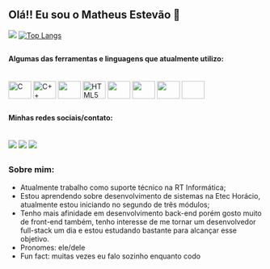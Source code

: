 ## Olá!! Eu sou o Matheus Estevão 👋


![](https://github-readme-stats.vercel.app/api?username=MatheusVSEstevao&show_icons=true&theme=tokyonight&bg_color=00000000)
[![Top Langs](https://github-readme-stats.vercel.app/api/top-langs/?username=MatheusVSEstevao&layout=compact&theme=tokyonight&bg_color=00000000)](https://github.com/MatheusVSEstevao/github-readme-stats)
##


#### Algumas das ferramentas e linguagens que atualmente utilizo: 

<div style="display: inline_block"><br>
  <img align="center" alt="C" height="35" width="45" 
    src="https://cdn.jsdelivr.net/gh/devicons/devicon/icons/c/c-original.svg" />
  <img align="center" alt="C++"height="35" width="45" 
    src="https://cdn.jsdelivr.net/gh/devicons/devicon/icons/cplusplus/cplusplus-original.svg" />
  <img align="center" allt="Figma" height="35" width="45" 
    src="https://cdn.jsdelivr.net/gh/devicons/devicon/icons/figma/figma-original.svg" />
  <img align="center" alt="HTML5" height="35" width="45" 
    src="https://cdn.jsdelivr.net/gh/devicons/devicon/icons/html5/html5-original.svg" />
  <img align="center" height="35" width="45"
    src="https://cdn.jsdelivr.net/gh/devicons/devicon/icons/javascript/javascript-original.svg"/>
  <img align="center" height="35" width="45"
    src="https://cdn.jsdelivr.net/gh/devicons/devicon/icons/linux/linux-original.svg" />
  <img align="center" height="35" width="45"
    src="https://cdn.jsdelivr.net/gh/devicons/devicon/icons/vscode/vscode-original.svg" /> 
  <img align="center" height="35" width="45"
    <link rel="stylesheet" href="https://cdn.jsdelivr.net/gh/devicons/devicon@v2.15.1/devicon.min.css">
          
  

##

#### Minhas redes sociais/contato: <br> <br>

<div>
    <a href="https://instagram.com/estevao_mvs" target="_blank"><img src="https://img.shields.io/badge/-Instagram-%23E4405F?style=for-the-badge&logo=instagram&logoColor=white" target="_blank"></a>
    <a href = "matheusvictor1292@gmail.com"><img src="https://img.shields.io/badge/-Gmail-%23333?style=for-the-badge&logo=gmail&logoColor=white" target="_blank"></a>
    <a href="https://www.linkedin.com/in/matheus-estev%C3%A3o-a846a9257/" target="_blank"><img src="https://img.shields.io/badge/-LinkedIn-%230077B5?style=for-the-badge&logo=linkedin&logoColor=white" target="_blank"></a> 
  
</div>

##
### Sobre mim:         
- Atualmente trabalho como suporte técnico na RT Informática; 
- Estou aprendendo sobre desenvolvimento de sistemas na Etec Horácio, atualmente estou iniciando no segundo de três módulos;
- Tenho mais afinidade em desenvolvimento back-end porém gosto muito de front-end também, tenho interesse de me tornar um desenvolvedor full-stack um dia e estou estudando bastante para alcançar esse objetivo.
- Pronomes: ele/dele
- Fun fact: muitas vezes eu falo sozinho enquanto codo 
